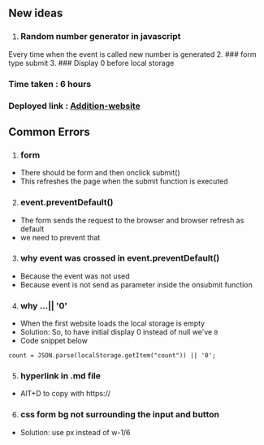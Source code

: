 ## New ideas
1. ### Random number generator in javascript
Every time when the event is called new number is generated
2. ### form type submit
3. ### Display 0 before local storage
### Time taken : 6 hours
### Deployed link : [Addition-website](https://2-add-formsubmit-locstr-js-tailwind.netlify.app/)


## Common Errors
1. ### form
- There should be form and then onclick submit() 
- This refreshes the page when the submit function is executed 
2. ### event.preventDefault()
- The form sends the request to the browser and browser refresh as default
- we need to prevent that
3. ### why event was crossed in event.preventDefault()
- Because the event was not used
- Because event is not send as parameter inside the onsubmit function
4. ### why ...|| '0'
- When the first website loads the local storage is empty
- Solution: So, to have initial display 0 instead of null we've  `0`
- Code snippet below
```
count = JSON.parse(localStorage.getItem("count")) || '0';
```
5. ### hyperlink in .md file
- AlT+D to copy with https://

6. ### css form bg not surrounding the input and button
- Solution: use px instead of w-1/6


